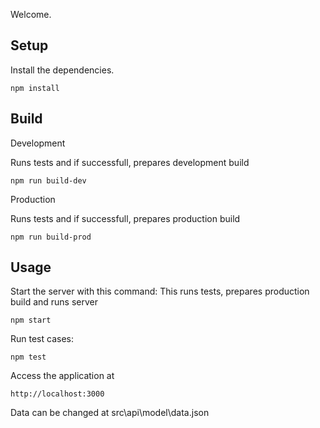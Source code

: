 Welcome.
 
Setup
---

Install the dependencies.
```
npm install
```
 
Build
---


Development

Runs tests and if successfull, prepares development build

```
npm run build-dev
```

Production

Runs tests and if successfull, prepares production build

```
npm run build-prod
```

Usage
---
 
Start the server with this command:
This runs tests, prepares production build and runs server
 
```
npm start
```

Run test cases:
 
```
npm test
```

Access the application at
 
```
http://localhost:3000
```
Data can be changed at src\api\model\data.json
